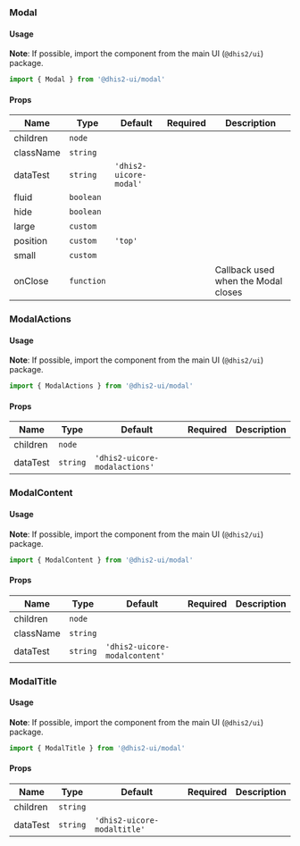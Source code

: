 ### Modal

#### Usage

**Note**: If possible, import the component from the main UI (`@dhis2/ui`) package.

```js
import { Modal } from '@dhis2-ui/modal'
```

#### Props

| Name      | Type       | Default                | Required | Description                         |
| --------- | ---------- | ---------------------- | -------- | ----------------------------------- |
| children  | `node`     |                        |          |                                     |
| className | `string`   |                        |          |                                     |
| dataTest  | `string`   | `'dhis2-uicore-modal'` |          |                                     |
| fluid     | `boolean`  |                        |          |                                     |
| hide      | `boolean`  |                        |          |                                     |
| large     | `custom`   |                        |          |                                     |
| position  | `custom`   | `'top'`                |          |                                     |
| small     | `custom`   |                        |          |                                     |
| onClose   | `function` |                        |          | Callback used when the Modal closes |

### ModalActions

#### Usage

**Note**: If possible, import the component from the main UI (`@dhis2/ui`) package.

```js
import { ModalActions } from '@dhis2-ui/modal'
```

#### Props

| Name     | Type     | Default                       | Required | Description |
| -------- | -------- | ----------------------------- | -------- | ----------- |
| children | `node`   |                               |          |             |
| dataTest | `string` | `'dhis2-uicore-modalactions'` |          |             |

### ModalContent

#### Usage

**Note**: If possible, import the component from the main UI (`@dhis2/ui`) package.

```js
import { ModalContent } from '@dhis2-ui/modal'
```

#### Props

| Name      | Type     | Default                       | Required | Description |
| --------- | -------- | ----------------------------- | -------- | ----------- |
| children  | `node`   |                               |          |             |
| className | `string` |                               |          |             |
| dataTest  | `string` | `'dhis2-uicore-modalcontent'` |          |             |

### ModalTitle

#### Usage

**Note**: If possible, import the component from the main UI (`@dhis2/ui`) package.

```js
import { ModalTitle } from '@dhis2-ui/modal'
```

#### Props

| Name     | Type     | Default                     | Required | Description |
| -------- | -------- | --------------------------- | -------- | ----------- |
| children | `string` |                             |          |             |
| dataTest | `string` | `'dhis2-uicore-modaltitle'` |          |             |
